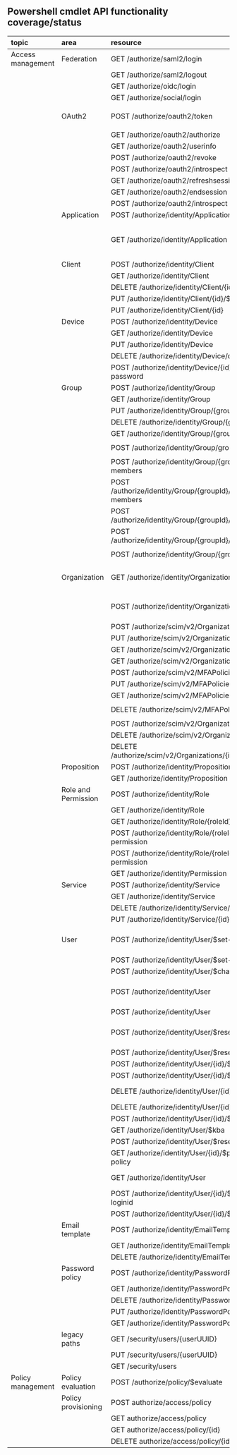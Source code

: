 ## Powershell cmdlet API functionality coverage/status 
|topic|area|resource|version|Status|cmdlet(s)|Notes|
|:----|:---|:-------|:-----:|:----:|:-----|:----|
|Access management|Federation|GET /authorize/saml2/login|1|Future||
|||GET /authorize/saml2/logout|1|Future||
|||GET /authorize/oidc/login|1|Future||
|||GET /authorize/social/login|1|Future||
||OAuth2|POST /authorize/oauth2/token|2|Supported|`Get-Headers`, `Get-TokenFromJWT`|
|||GET /authorize/oauth2/authorize|2|Future||
|||GET /authorize/oauth2/userinfo|2|Supported|`Get-UserInfo`|
|||POST /authorize/oauth2/revoke|2|Future||
|||POST /authorize/oauth2/introspect|3|Supported|`Get-Introspect`|
|||GET /authorize/oauth2/refreshsession|2|Future||
|||GET /authorize/oauth2/endsession|2|Future||
|||POST /authorize/oauth2/introspect|3|Supported|`Get-Introspect`|
||Application|POST /authorize/identity/Application|1|Supported|`Add-Application`|
|||GET /authorize/identity/Application|1|Supported|`Get-Application`|Still need to implement by name| positionId and globalReferenceId
||Client|POST /authorize/identity/Client|1|Future||
|||GET /authorize/identity/Client|1|Future||
|||DELETE /authorize/identity/Client/{id}|1|Future||
|||PUT /authorize/identity/Client/{id}/$scopes|1|Future||
|||PUT /authorize/identity/Client/{id}|1|Future||
||Device|POST /authorize/identity/Device|1|Future||
|||GET /authorize/identity/Device|1|Future||
|||PUT /authorize/identity/Device|1|Future||
|||DELETE /authorize/identity/Device/deviceid|1|Future||
|||POST /authorize/identity/Device/{id}/$change-password|1|Future||
||Group|POST /authorize/identity/Group|1|Supported|`Add-Group`|
|||GET /authorize/identity/Group|1|Supported|`Get-Groups`|
|||PUT /authorize/identity/Group/{groupId}|1|Future||
|||DELETE /authorize/identity/Group/{groupId}|1|Supported|`Remove-Group`|
|||GET /authorize/identity/Group/{groupId}|1|Supported|`Get-Group`|
|||POST /authorize/identity/Group/groupID/$remove|1|Supported|`Remove-GroupIdentity`|
|||POST /authorize/identity/Group/{groupId}/$add-members|1|Supported|`Set-GroupMember`|
|||POST /authorize/identity/Group/{groupId}/$remove-members|1|`Remove-GroupMember`||
|||POST /authorize/identity/Group/{groupId}/$assign-role|1|Supported|`Set-GroupRole`|
|||POST /authorize/identity/Group/{groupId}/$remove-role|1|Supported|`Clear-GroupRole`|
|||POST /authorize/identity/Group/{groupID}/$assign|1|Supported|`Set-GroupIdentity`|
||Organization|GET /authorize/identity/Organization|1|No Support|-|no plans to support old API|
|||POST /authorize/identity/Organization/{id}/$mfa|1|No Support|-|no plans to support old API|
|||POST /authorize/scim/v2/Organizations|2|Supported|`Add-Org`|
|||PUT /authorize/scim/v2/Organizations/{id}|2|Supported|`Set-Org`|
|||GET /authorize/scim/v2/Organizations/{id}|2|Supported|`Get-Org`|
|||GET /authorize/scim/v2/Organizations|2|Supported|`Get-Orgs`|
|||POST /authorize/scim/v2/MFAPolicies|2|Supported|`Add-MFAPolicy`|
|||PUT /authorize/scim/v2/MFAPolicies/{id}|2|Supported|`Set-MFAPolicy`|
|||GET /authorize/scim/v2/MFAPolicies/{id}|2|Supported|`Get-MFAPolicy`|
|||DELETE /authorize/scim/v2/MFAPolicies/{id}|2|Supported|`Remove-MFAPolicy`|
|||POST /authorize/scim/v2/Organizations/{id}/status|2|Supported|`Set-Org`|
|||DELETE /authorize/scim/v2/Organizations/{id}|2|Supported|`Remove-Org`|
|||DELETE /authorize/scim/v2/Organizations/{id}/deleteStatus|2|Supported|`Get-OrgRemoveStatus`|
||Proposition|POST /authorize/identity/Proposition|1|Supported|`Add-Proposition`|
|||GET /authorize/identity/Proposition|1|Supported|`Get-Proposition`|
||Role and Permission|POST /authorize/identity/Role|1|Supported|`Add-Role`|
|||GET /authorize/identity/Role|1|Supported|`Get-Roles`|
|||GET /authorize/identity/Role/{roleId}|1|Supported|`Get-Role`|
|||POST /authorize/identity/Role/{roleId}/$assign-permission|1|Supported|`Add-Permissions`|
|||POST /authorize/identity/Role/{roleId}/$remove-permission|1|Supported|`Remove-Permissions`|
|||GET /authorize/identity/Permission|1|Supported|`Get-Permissions`|
||Service|POST /authorize/identity/Service|1|Supported|`Add-Service`|
|||GET /authorize/identity/Service|1|Supported|`Get-Service`|
|||DELETE /authorize/identity/Service/{id}|1|Supported|`Remove-Service`|
|||PUT /authorize/identity/Service/{id}/$scopes|1|Future||
||User|POST /authorize/identity/User/$set-password|1|No Support|-|no plans to support old API|
|||POST /authorize/identity/User/$set-password|2|Future||
|||POST /authorize/identity/User/$change-password|1|Future||
|||POST /authorize/identity/User|1|No Support|-|no plans to support old API|
|||POST /authorize/identity/User|2|Supported|Add-User|
|||POST /authorize/identity/User/$resend-activation|1|No Support|-|no plans to support old API|
|||POST /authorize/identity/User/$resend-activation|2|Future||
|||POST /authorize/identity/User/{id}/$mfa|1|Future||
|||POST /authorize/identity/User/{id}/$unlock|1|Future||
|||DELETE /authorize/identity/User/{id}|1|No Suppprt|no plans to support old API|
|||DELETE /authorize/identity/User/{id}|2|Supported|`Remove-User`|
|||POST /authorize/identity/User/{id}/$kba|1|Future||
|||GET /authorize/identity/User/$kba|1|Future||
|||POST /authorize/identity/User/$reset-password|1|Future||
|||GET /authorize/identity/User/{id}/$password-policy|1|Future||
|||GET /authorize/identity/User|2|Supported|Get-User,Get-Users|
|||POST /authorize/identity/User/{id}/$change-loginid|2|Future||
|||POST /authorize/identity/User/{id}/$mfa-reset|2|Future||
||Email template|POST /authorize/identity/EmailTemplate|1|Future||
|||GET /authorize/identity/EmailTemplate|1|Future||
|||DELETE /authorize/identity/EmailTemplate/{id}|1|Future||
||Password policy|POST /authorize/identity/PasswordPolicy|1|Future||
|||GET /authorize/identity/PasswordPolicy|1|Future||
|||DELETE /authorize/identity/PasswordPolicy/{id}|1|Future||
|||PUT /authorize/identity/PasswordPolicy/{id}|1|Future||
|||GET /authorize/identity/PasswordPolicy/{id}|1|Future||
||legacy paths|GET /security/users/{userUUID}|1|Future||
|||PUT /security/users/{userUUID}|1|Future||
|||GET /security/users|1|Future||
|Policy management|Policy evaluation|POST /authorize/policy/$evaluate|3|Supported|`Get-Evaluate`|
||Policy provisioning|POST authorize/access/policy|1|Future||
|||GET authorize/access/policy|1|Future||
|||GET authorize/access/policy/{id}|1|Future||
|||DELETE authorize/access/policy/{id}|1|Future||

